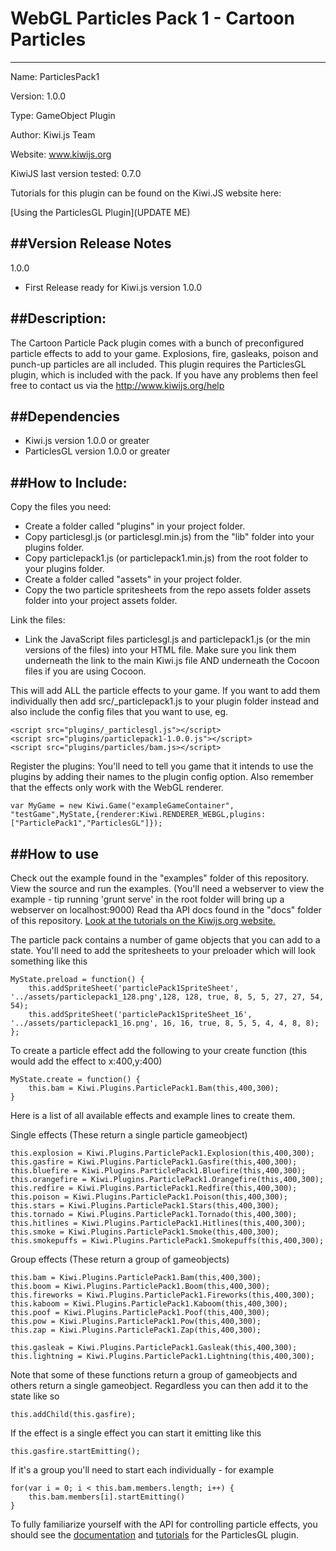 WebGL Particles Pack 1 - Cartoon Particles
=======================================
-------------------------------------

Name: ParticlesPack1

Version: 1.0.0

Type: GameObject Plugin

Author: Kiwi.js Team

Website: www.kiwijs.org

KiwiJS last version tested: 0.7.0

Tutorials for this plugin can be found on the Kiwi.JS website here:

[Using the ParticlesGL Plugin](UPDATE ME)


##Version Release Notes
--------------------------------------------------------------------------
1.0.0
  - First Release ready for Kiwi.js version 1.0.0


##Description:
----------------------------------------------------------------------------------------
The Cartoon Particle Pack plugin comes with a bunch of preconfigured particle effects to add to your game.
Explosions, fire, gasleaks, poison and punch-up particles are all included. This plugin requires the
ParticlesGL plugin, which is included with the pack. 
If you have any problems then feel free to contact us via the http://www.kiwijs.org/help


##Dependencies
----------------------------------------------------------------------------------------
- Kiwi.js version 1.0.0 or greater
- ParticlesGL version 1.0.0 or greater

##How to Include: 
----------------------------------------------------------------------------------------


Copy the files you need:
- Create a folder called "plugins" in your project folder.
- Copy particlesgl.js (or particlesgl.min.js) from the "lib" folder into your plugins folder.
- Copy particlepack1.js (or particlepack1.min.js) from the root folder to your plugins folder.
- Create a folder called "assets" in your project folder.
- Copy the two particle spritesheets from the repo assets folder assets folder into your project assets folder. 

Link the files:
- Link the JavaScript files particlesgl.js and particlepack1.js (or the min versions of the files) into your HTML file. Make sure you link them underneath the link to the main Kiwi.js file AND underneath the Cocoon files if you are using Cocoon.

    <script src="plugins/particlesgl-1.0.0.js"></script>
    <script src="plugins/particlepack1-1.0.0.js"></script>

This will add ALL the particle effects to your game. If you want to add them individually then add src/_particlepack1.js to your plugin folder instead and also include the config files that you want to use, eg.

    <script src="plugins/_particlesgl.js"></script>
    <script src="plugins/particlepack1-1.0.0.js"></script>
    <script src="plugins/particles/bam.js></script>

Register the plugins:
You'll need to tell you game that it intends to use the plugins by adding their names to the plugin config option. Also remember that the effects only work with the WebGL renderer. 
    
    var MyGame = new Kiwi.Game("exampleGameContainer",
    "testGame",MyState,{renderer:Kiwi.RENDERER_WEBGL,plugins:["ParticlePack1","ParticlesGL"]});

##How to use
--------------------------------------------------

Check out the example found in the "examples" folder of this repository. View the source and run the examples. (You'll need a webserver to view the example - tip running 'grunt serve' in the root folder will bring up a webserver on localhost:9000)
Read tha API docs found in the "docs" folder of this repository.
[Look at the tutorials on the Kiwijs.org website.](Something)

The particle pack contains a number of game objects that you can add to a state.
You'll need to add the spritesheets to your preloader which will look something like this

	MyState.preload = function() {
		this.addSpriteSheet('particlePack1SpriteSheet', '../assets/particlepack1_128.png',128, 128, true, 8, 5, 5, 27, 27, 54, 54);
		this.addSpriteSheet('particlePack1SpriteSheet_16', '../assets/particlepack1_16.png', 16, 16, true, 8, 5, 5, 4, 4, 8, 8);
	};

To create a particle effect add the following to your create function (this would add the effect to x:400,y:400)

    MyState.create = function() {
    	this.bam = Kiwi.Plugins.ParticlePack1.Bam(this,400,300);
    }

Here is a list of all available effects and example lines to create them.

Single effects (These return a single particle gameobject)

    this.explosion = Kiwi.Plugins.ParticlePack1.Explosion(this,400,300);
    this.gasfire = Kiwi.Plugins.ParticlePack1.Gasfire(this,400,300);
    this.bluefire = Kiwi.Plugins.ParticlePack1.Bluefire(this,400,300);
	this.orangefire = Kiwi.Plugins.ParticlePack1.Orangefire(this,400,300);
	this.redfire = Kiwi.Plugins.ParticlePack1.Redfire(this,400,300);
	this.poison = Kiwi.Plugins.ParticlePack1.Poison(this,400,300);
	this.stars = Kiwi.Plugins.ParticlePack1.Stars(this,400,300);
	this.tornado = Kiwi.Plugins.ParticlePack1.Tornado(this,400,300);
	this.hitlines = Kiwi.Plugins.ParticlePack1.Hitlines(this,400,300);
	this.smoke = Kiwi.Plugins.ParticlePack1.Smoke(this,400,300);
	this.smokepuffs = Kiwi.Plugins.ParticlePack1.Smokepuffs(this,400,300);
	

Group effects (These return a group of gameobjects)

	this.bam = Kiwi.Plugins.ParticlePack1.Bam(this,400,300);
	this.boom = Kiwi.Plugins.ParticlePack1.Boom(this,400,300);
	this.fireworks = Kiwi.Plugins.ParticlePack1.Fireworks(this,400,300);
	this.kaboom = Kiwi.Plugins.ParticlePack1.Kaboom(this,400,300);
	this.poof = Kiwi.Plugins.ParticlePack1.Poof(this,400,300);
	this.pow = Kiwi.Plugins.ParticlePack1.Pow(this,400,300);
	this.zap = Kiwi.Plugins.ParticlePack1.Zap(this,400,300);
	
	this.gasleak = Kiwi.Plugins.ParticlePack1.Gasleak(this,400,300);
	this.lightning = Kiwi.Plugins.ParticlePack1.Lightning(this,400,300);

Note that some of these functions return a group of gameobjects and others return a single gameobject. Regardless you can then add it to the state like so

	this.addChild(this.gasfire);

If the effect is a single effect you can start it emitting like this
    
    this.gasfire.startEmitting();

If it's a group you'll need to start each individually - for example

    for(var i = 0; i < this.bam.members.length; i++) {
        this.bam.members[i].startEmitting()
    }

To fully familiarize yourself with the API for controlling particle effects, you should see the [documentation](link) and [tutorials](link) for the ParticlesGL plugin.

